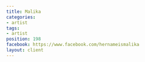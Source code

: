 ```yaml
---
title: Malika
categories:
- artist
tags:
- artist
position: 198
facebook: https://www.facebook.com/hernameismalika
layout: client
---
```


